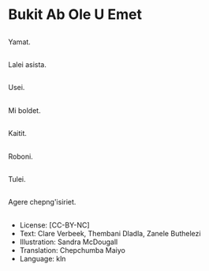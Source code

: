 # Bukit Ab Ole U Emet

##
Yamat.

##
Lalei asista.

##
Usei.

##
Mi boldet.

##
Kaitit.

##
Roboni.

##
Tulei.

##
Agere chepng'isiriet.

##
* License: [CC-BY-NC]
* Text: Clare Verbeek, Thembani Dladla, Zanele Buthelezi
* Illustration: Sandra McDougall
* Translation: Chepchumba Maiyo
* Language: kln
